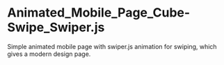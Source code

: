 # Animated_Mobile_Page_Cube-Swipe_Swiper.js
Simple animated mobile page with swiper.js animation for swiping, which gives a modern design page. 
